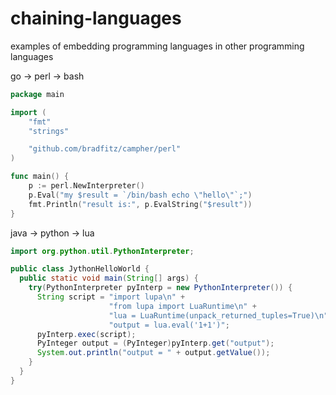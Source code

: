 # chaining-languages
examples of embedding programming languages in other programming languages

go -> perl -> bash
```go
package main

import (
    "fmt"
    "strings"

    "github.com/bradfitz/campher/perl"
)

func main() {
    p := perl.NewInterpreter()
    p.Eval("my $result = `/bin/bash echo \"hello\"`;")
    fmt.Println("result is:", p.EvalString("$result"))
}
```

java -> python -> lua
```java
import org.python.util.PythonInterpreter;

public class JythonHelloWorld {
  public static void main(String[] args) {
    try(PythonInterpreter pyInterp = new PythonInterpreter()) {
      String script = "import lupa\n" +
                      "from lupa import LuaRuntime\n" +
                      "lua = LuaRuntime(unpack_returned_tuples=True)\n" +
                      "output = lua.eval('1+1')";
      pyInterp.exec(script);
      PyInteger output = (PyInteger)pyInterp.get("output");
      System.out.println("output = " + output.getValue());
    }
  }
}
```
